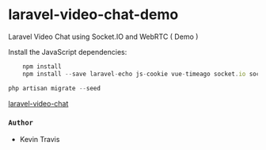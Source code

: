 # laravel-video-chat-demo
Laravel Video Chat using Socket.IO and WebRTC ( Demo )

Install the JavaScript dependencies:

```javascript
    npm install
    npm install --save laravel-echo js-cookie vue-timeago socket.io socket.io-client webrtc-adapter vue-chat-scroll
```

```php
php artisan migrate --seed
```

[laravel-video-chat](https://github.com/PHPJunior/laravel-video-chat)

### `Author`
*  Kevin Travis
